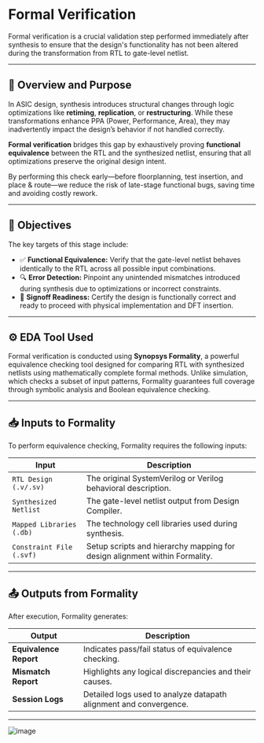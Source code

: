 # Formal Verification

Formal verification is a crucial validation step performed immediately after synthesis to ensure that the design's functionality has not been altered during the transformation from RTL to gate-level netlist.

---

## 📌 Overview and Purpose

In ASIC design, synthesis introduces structural changes through logic optimizations like **retiming**, **replication**, or **restructuring**. While these transformations enhance PPA (Power, Performance, Area), they may inadvertently impact the design’s behavior if not handled correctly.

**Formal verification** bridges this gap by exhaustively proving **functional equivalence** between the RTL and the synthesized netlist, ensuring that all optimizations preserve the original design intent.

By performing this check early—before floorplanning, test insertion, and place & route—we reduce the risk of late-stage functional bugs, saving time and avoiding costly rework.

---

## 🎯 Objectives

The key targets of this stage include:

- ✅ **Functional Equivalence:** Verify that the gate-level netlist behaves identically to the RTL across all possible input combinations.
- 🔍 **Error Detection:** Pinpoint any unintended mismatches introduced during synthesis due to optimizations or incorrect constraints.
- 🏁 **Signoff Readiness:** Certify the design is functionally correct and ready to proceed with physical implementation and DFT insertion.

---

## ⚙️ EDA Tool Used

Formal verification is conducted using **Synopsys Formality**, a powerful equivalence checking tool designed for comparing RTL with synthesized netlists using mathematically complete formal methods. Unlike simulation, which checks a subset of input patterns, Formality guarantees full coverage through symbolic analysis and Boolean equivalence checking.

---

## 📥 Inputs to Formality

To perform equivalence checking, Formality requires the following inputs:

| Input                    | Description                                                                 |
|--------------------------|-----------------------------------------------------------------------------|
| `RTL Design (.v/.sv)`    | The original SystemVerilog or Verilog behavioral description.               |
| `Synthesized Netlist`    | The gate-level netlist output from Design Compiler.                         |
| `Mapped Libraries (.db)` | The technology cell libraries used during synthesis.                        |
| `Constraint File (.svf)` | Setup scripts and hierarchy mapping for design alignment within Formality.  |

---

## 📤 Outputs from Formality

After execution, Formality generates:

| Output                    | Description                                                                 |
|---------------------------|-----------------------------------------------------------------------------|
| **Equivalence Report**    | Indicates pass/fail status of equivalence checking.                         |
| **Mismatch Report**       | Highlights any logical discrepancies and their causes.                      |
| **Session Logs**          | Detailed logs used to analyze datapath alignment and convergence.           |

---



![image](https://github.com/user-attachments/assets/9d18ae77-08a8-47a1-b9c8-48d17b63ed18)


